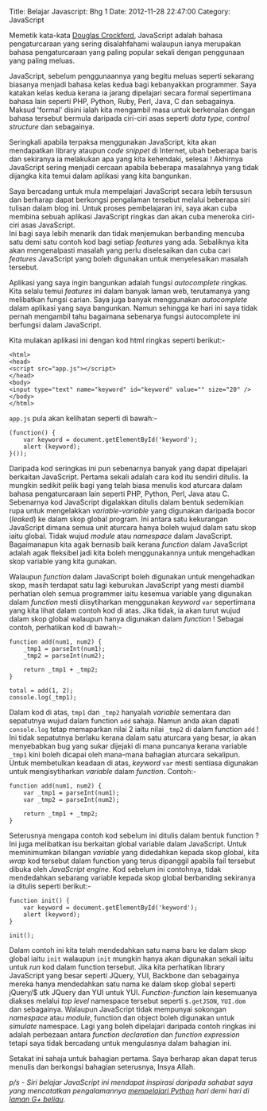 Title: Belajar Javascript: Bhg 1
Date: 2012-11-28 22:47:00
Category: JavaScript

Memetik kata-kata [Douglas Crockford][1], JavaScript adalah bahasa 
pengaturcaraan yang sering disalahfahami walaupun ianya merupakan bahasa 
pengaturcaraan yang paling popular sekali dengan penggunaan yang paling meluas.  

JavaScript, sebelum penggunaannya yang begitu meluas seperti sekarang biasanya 
menjadi bahasa kelas kedua bagi kebanyakkan programmer. Saya katakan kelas 
kedua kerana ia jarang dipelajari secara formal sepertimana bahasa lain seperti 
PHP, Python, Ruby, Perl, Java, C dan sebagainya. Maksud 'formal' disini ialah 
kita mengambil masa untuk berkenalan dengan bahasa tersebut bermula daripada 
ciri-ciri asas seperti *data type*, *control structure* dan sebagainya.  

Seringkali apabila terpaksa menggunakan JavaScript, kita akan mendapatkan 
library ataupun *code snippet* di Internet, ubah beberapa baris dan sekiranya 
ia melakukan apa yang kita kehendaki, selesai ! Akhirnya JavaScript sering 
menjadi cercaan apabila beberapa masalahnya yang tidak dijangka kita temui 
dalam aplikasi yang kita bangunkan.

Saya bercadang untuk mula mempelajari JavaScript secara lebih tersusun dan 
berharap dapat berkongsi pengalaman tersebut melalui beberapa siri tulisan 
dalam blog ini. Untuk proses pembelajaran ini, saya akan cuba membina sebuah 
aplikasi JavaScript ringkas dan akan cuba meneroka ciri-ciri asas JavaScript.  
Ini bagi saya lebih menarik dan tidak menjemukan berbanding mencuba satu demi 
satu contoh kod bagi setiap *features* yang ada. Sebaliknya kita akan 
mengenalpasti masalah yang perlu diselesaikan dan cuba cari *features* 
JavaScript yang boleh digunakan untuk menyelesaikan masalah tersebut.

Aplikasi yang saya ingin bangunkan adalah fungsi *autocomplete* ringkas. Kita 
selalu temui *features* ini dalam banyak laman web, terutamanya yang melibatkan 
fungsi carian. Saya juga banyak menggunakan *autocomplete* dalam aplikasi yang 
saya bangunkan. Namun sehingga ke hari ini saya tidak pernah mengambil tahu 
bagaimana sebenarya fungsi autocomplete ini berfungsi dalam JavaScript.

Kita mulakan aplikasi ini dengan kod html ringkas seperti berikut:-

    <html>
    <head>
    <script src="app.js"></script>
    </head>
    <body>
    <input type="text" name="keyword" id="keyword" value="" size="20" />
    </body>
    </html>

`app.js` pula akan kelihatan seperti di bawah:-

    (function() {
        var keyword = document.getElementById('keyword');
        alert (keyword);
    }());

Daripada kod seringkas ini pun sebenarnya banyak yang dapat dipelajari 
berkaitan JavaScript. Pertama sekali adalah cara kod itu sendiri ditulis. Ia 
mungkin sedikit pelik bagi yang telah biasa menulis kod aturcara dalam bahasa 
pengaturcaraan lain seperti PHP, Python, Perl, Java atau C. Sebenarnya kod
JavaScript digalakkan ditulis dalam bentuk sedemikian rupa untuk mengelakkan 
*variable-variable* yang digunakan daripada bocor (*leaked*) ke dalam skop 
global program. Ini antara satu kekurangan JavaScript dimana semua unit 
aturcara hanya boleh wujud dalam satu skop iaitu global. Tidak wujud *module* 
atau *namespace* dalam JavaScript. Bagaimanapun kita agak bernasib baik kerana 
*function* dalam JavaScript adalah agak fleksibel jadi kita boleh 
menggunakannya untuk mengehadkan skop variable yang kita gunakan. 

Walaupun *function* dalam JavaScript boleh digunakan untuk mengehadkan skop, 
masih terdapat satu lagi keburukan JavaScript yang mesti diambil perhatian oleh 
semua programmer iaitu kesemua variable yang digunakan dalam *function* mesti 
diisytiharkan menggunakan *keyword* `var` sepertimana yang kita lihat dalam 
contoh kod di atas. Jika tidak, ia akan turut wujud dalam skop global walaupun 
hanya digunakan dalam *function* ! Sebagai contoh, perhatikan kod di bawah:-

    function add(num1, num2) {
        _tmp1 = parseInt(num1);
        _tmp2 = parseInt(num2);

        return _tmp1 + _tmp2;
    }

    total = add(1, 2);
    console.log(_tmp1);

Dalam kod di atas, `tmp1` dan `_tmp2` hanyalah *variable* sementara dan 
sepatutnya wujud dalam function `add` sahaja. Namun anda akan dapati 
`console.log` tetap memaparkan nilai 2 iaitu nilai `_tmp2` di dalam function 
`add` ! Ini tidak sepatutnya berlaku kerana dalam satu aturcara yang besar, ia 
akan menyebabkan bug yang sukar dijejaki di mana puncanya kerana variable 
`_tmp1` kini boleh dicapai oleh mana-mana bahagian aturcara sekalipun. Untuk 
membetulkan keadaan di atas, *keyword* `var` mesti sentiasa digunakan untuk 
mengisytiharkan *variable* dalam *function*. Contoh:-

    function add(num1, num2) {
        var _tmp1 = parseInt(num1);
        var _tmp2 = parseInt(num2);

        return _tmp1 + _tmp2;
    }

Seterusnya mengapa contoh kod sebelum ini ditulis dalam bentuk function ? Ini 
juga melibatkan isu berkaitan global variable dalam JavaScript. Untuk 
meminimumkan bilangan *variable* yang didedahkan kepada skop global, kita 
*wrap* kod tersebut dalam function yang terus dipanggil apabila fail tersebut 
dibuka oleh *JavaScript engine*. Kod sebelum ini contohnya, tidak mendedahkan 
sebarang variable kepada skop global berbanding sekiranya ia ditulis seperti 
berikut:-

    function init() {
        var keyword = document.getElementById('keyword');
        alert (keyword);
    }

    init();

Dalam contoh ini kita telah mendedahkan satu nama baru ke dalam skop global 
iaitu `init` walaupun `init` mungkin hanya akan digunakan sekali iaitu untuk 
*run* kod dalam function tersebut. Jika kita perhatikan library JavaScript yang 
besar seperti JQuery, YUI, Backbone dan sebagainya mereka hanya mendedahkan 
satu nama ke dalam skop global seperti jQuery/$ utk JQuery dan YUI untuk YUI.  *Function-function* lain kesemuanya diakses melalui *top level* namespace 
tersebut seperti `$.getJSON`, `YUI.dom` dan sebagainya. Walaupun JavaScript 
tidak mempunyai sokongan *namespace* atau *module*, function dan object boleh 
digunakan untuk *simulate* namespace. Lagi yang boleh dipelajari daripada contoh
ringkas ini adalah perbezaan antara *function declaration* dan *function expression* tetapi saya tidak bercadang untuk mengulasnya dalam bahagian ini.

Setakat ini sahaja untuk bahagian pertama. Saya berharap akan dapat terus menulis dan berkongsi bahagian seterusnya, Insya Allah.

*p/s - Siri belajar JavaScript ini mendapat inspirasi daripada sahabat saya yang mencatatkan pengalamannya [mempelajari Python][5] hari demi hari di [laman G+ beliau][4]*.

[1]:http://javascript.crockford.com/
[2]:http://stackoverflow.com/questions/1634268/explain-javascripts-encapsulated-anonymous-function-syntax
[3]:http://stackoverflow.com/questions/9342122/javascript-on-load-execution
[4]:https://plus.google.com/104286962752255423480/posts
[5]:https://plus.google.com/u/0/104286962752255423480/posts/Tb1ffbfzZdM
